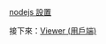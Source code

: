 [nodejs 設置](/zh-TW/viewer/go.md ':include :type=markdown')

接下來：[Viewer (用戶端)](/zh-TW/viewer/2legged/ui)